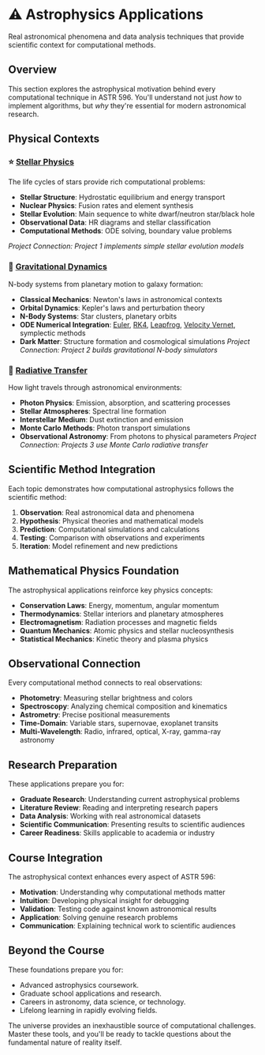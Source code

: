 # ⚠️ Astrophysics Applications

Real astronomical phenomena and data analysis techniques that provide scientific context for computational methods.

## Overview

This section explores the astrophysical motivation behind every computational technique in ASTR 596. You'll understand not just *how* to implement algorithms, but *why* they're essential for modern astronomical research.

## Physical Contexts

### ⭐ [Stellar Physics](./01-stellar-physics/index.md)

The life cycles of stars provide rich computational problems:

- **Stellar Structure**: Hydrostatic equilibrium and energy transport
- **Nuclear Physics**: Fusion rates and element synthesis
- **Stellar Evolution**: Main sequence to white dwarf/neutron star/black hole
- **Observational Data**: HR diagrams and stellar classification
- **Computational Methods**: ODE solving, boundary value problems

*Project Connection: Project 1 implements simple stellar evolution models*

### 🌌 [Gravitational Dynamics](./02-gravitational-dynamics/gravitational-dynamics/index.md)

N-body systems from planetary motion to galaxy formation:

- **Classical Mechanics**: Newton's laws in astronomical contexts
- **Orbital Dynamics**: Kepler's laws and perturbation theory
- **N-Body Systems**: Star clusters, planetary orbits
- **ODE Numerical Integration**: [Euler](https://en.wikipedia.org/wiki/Euler_method), [RK4](https://en.wikipedia.org/wiki/Runge%E2%80%93Kutta_methods), [Leapfrog](https://en.wikipedia.org/wiki/Leapfrog_integration), [Velocity Vernet](https://en.wikipedia.org/wiki/Verlet_integration), symplectic methods
- **Dark Matter**: Structure formation and cosmological simulations
*Project Connection: Project 2 builds gravitational N-body simulators*

### 🌟 [Radiative Transfer](./03-radiative-transfer/index.md)

How light travels through astronomical environments:

- **Photon Physics**: Emission, absorption, and scattering processes
- **Stellar Atmospheres**: Spectral line formation
- **Interstellar Medium**: Dust extinction and emission
- **Monte Carlo Methods**: Photon transport simulations
- **Observational Astronomy**: From photons to physical parameters
*Project Connection: Projects 3 use Monte Carlo radiative transfer*

## Scientific Method Integration

Each topic demonstrates how computational astrophysics follows the scientific method:

1. **Observation**: Real astronomical data and phenomena
2. **Hypothesis**: Physical theories and mathematical models  
3. **Prediction**: Computational simulations and calculations
4. **Testing**: Comparison with observations and experiments
5. **Iteration**: Model refinement and new predictions

## Mathematical Physics Foundation

The astrophysical applications reinforce key physics concepts:

- **Conservation Laws**: Energy, momentum, angular momentum
- **Thermodynamics**: Stellar interiors and planetary atmospheres
- **Electromagnetism**: Radiation processes and magnetic fields
- **Quantum Mechanics**: Atomic physics and stellar nucleosynthesis
- **Statistical Mechanics**: Kinetic theory and plasma physics

## Observational Connection

Every computational method connects to real observations:

- **Photometry**: Measuring stellar brightness and colors
- **Spectroscopy**: Analyzing chemical composition and kinematics
- **Astrometry**: Precise positional measurements
- **Time-Domain**: Variable stars, supernovae, exoplanet transits
- **Multi-Wavelength**: Radio, infrared, optical, X-ray, gamma-ray astronomy

## Research Preparation

These applications prepare you for:

- **Graduate Research**: Understanding current astrophysical problems
- **Literature Review**: Reading and interpreting research papers
- **Data Analysis**: Working with real astronomical datasets
- **Scientific Communication**: Presenting results to scientific audiences
- **Career Readiness**: Skills applicable to academia or industry

## Course Integration

The astrophysical context enhances every aspect of ASTR 596:

- **Motivation**: Understanding why computational methods matter
- **Intuition**: Developing physical insight for debugging
- **Validation**: Testing code against known astronomical results
- **Application**: Solving genuine research problems
- **Communication**: Explaining technical work to scientific audiences

## Beyond the Course

These foundations prepare you for:

- Advanced astrophysics coursework.
- Graduate school applications and research.
- Careers in astronomy, data science, or technology.
- Lifelong learning in rapidly evolving fields.

The universe provides an inexhaustible source of computational challenges. Master these tools, and you'll be ready to tackle questions about the fundamental nature of reality itself.
